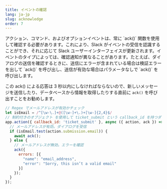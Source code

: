 ```yaml
---
title: イベントの確認
lang: ja-jp
slug: acknowledge
order: 7
---
```


<div class="section-content">
アクション、コマンド、およびオプションイベントは、常に `ack()` 関数を使用して確認する必要があります。これにより、Slack がイベントの受信を認識することができ、それに応じて Slack ユーザーインターフェイスが更新されます。イベントのタイプによっては、確認通知が異なることがあります。たとえば、ダイアログの送信を確認するときに、送信にエラーが含まれている場合は検証エラーを出して `ack()` を呼び出し、送信が有効な場合はパラメータなしで `ack()` を呼び出します。

この ack() による応答は 3 秒以内にしなければならないので、新しいメッセージを送信したり、データベースから情報を取得したりする直前に `ack()` を呼び出すことをお勧めします。
</div>

```javascript
// Regex でメールアドレスが有効かチェック
let isEmail = /^[\w-\.]+@([\w-]+\.)+[\w-]{2,4}$/
// 制約付きのオブジェクト を使用して ticket_submit という callback_id を持つダイアログ送信をリスニング
app.action({ callback_id: 'ticket_submit' }, async ({ action, ack }) => {
  // メールアドレスが有効。ダイアログを受信
  if (isEmail.test(action.submission.email)) {
    await ack();
  } else {
    // メールアドレスが無効。エラーを確認
    ack({
      errors: [{
        "name": "email_address",
        "error": "Sorry, this isn’t a valid email"
      }]
    });
  }
});
```

